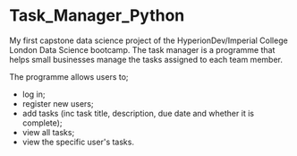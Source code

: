 # Task_Manager_Python
My first capstone data science project of the HyperionDev/Imperial College London Data Science bootcamp. 
The task manager is a programme that helps small businesses manage the tasks assigned to each team member. 

The programme allows users to;

- log in;
- register new users;
- add tasks (inc task title, description, due date and whether it is complete);
- view all tasks;
- view the specific user's tasks.

